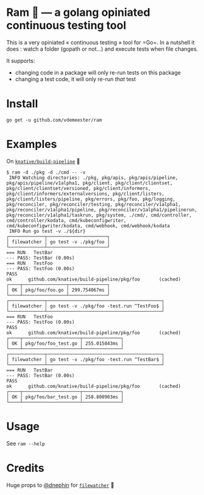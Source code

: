# Ram 🐏 — a golang opiniated continuous testing tool

This is a very opiniated « continuous testing » tool for =Go=.
In a nutshell it does : watch a folder (gopath or not…) and execute
tests when file changes.

It supports:
- changing code in a package will only re-run tests on this package
- changing a test code, it will only re-run *that* test

# Install

```shell
go get -u github.com/vdemeester/ram
```

# Examples

On [`knative/build-pipeline`](https://github.com/knative/build-pipeline) 🎉

```shell
$ ram -d ./pkg -d ./cmd -- -v
 INFO Watching directories: ./pkg, pkg/apis, pkg/apis/pipeline, pkg/apis/pipeline/v1alpha1, pkg/client, pkg/client/clientset, pkg/client/clientset/versioned, pkg/client/informers, pkg/client/informers/externalversions, pkg/client/listers, pkg/client/listers/pipeline, pkg/errors, pkg/foo, pkg/logging, pkg/reconciler, pkg/reconciler/testing, pkg/reconciler/v1alpha1, pkg/reconciler/v1alpha1/pipeline, pkg/reconciler/v1alpha1/pipelinerun, pkg/reconciler/v1alpha1/taskrun, pkg/system, ./cmd/, cmd/controller, cmd/controller/kodata, cmd/kubeconfigwriter, cmd/kubeconfigwriter/kodata, cmd/webhook, cmd/webhook/kodata
 INFO Run go test -v ./${dir}
┌─────────────┬──────────────────────┐
│ filewatcher │ go test -v ./pkg/foo │
└─────────────┴──────────────────────┘
=== RUN   TestBar
--- PASS: TestBar (0.00s)
=== RUN   TestFoo
--- PASS: TestFoo (0.00s)
PASS
ok      github.com/knative/build-pipeline/pkg/foo       (cached)
┌────┬────────────────┬──────────────┐
│ OK │ pkg/foo/foo.go │ 299.754067ms │
└────┴────────────────┴──────────────┘
┌─────────────┬──────────────────────────────────────────┐
│ filewatcher │ go test -v ./pkg/foo -test.run ^TestFoo$ │
└─────────────┴──────────────────────────────────────────┘
=== RUN   TestFoo
--- PASS: TestFoo (0.00s)
PASS
ok      github.com/knative/build-pipeline/pkg/foo       (cached)
┌────┬─────────────────────┬──────────────┐
│ OK │ pkg/foo/foo_test.go │ 255.015843ms │
└────┴─────────────────────┴──────────────┘
┌─────────────┬──────────────────────────────────────────┐
│ filewatcher │ go test -v ./pkg/foo -test.run ^TestBar$ │
└─────────────┴──────────────────────────────────────────┘
=== RUN   TestBar
--- PASS: TestBar (0.00s)
PASS
ok      github.com/knative/build-pipeline/pkg/foo       (cached)
┌────┬─────────────────────┬──────────────┐
│ OK │ pkg/foo/bar_test.go │ 258.800903ms │
└────┴─────────────────────┴──────────────┘

```

# Usage

See `ram --help`

# Credits

Huge props to [@dnephin](https://github.com/dnephin) for [`filewatcher`](https://github.com/dnephin/filewatcher) 🤗
